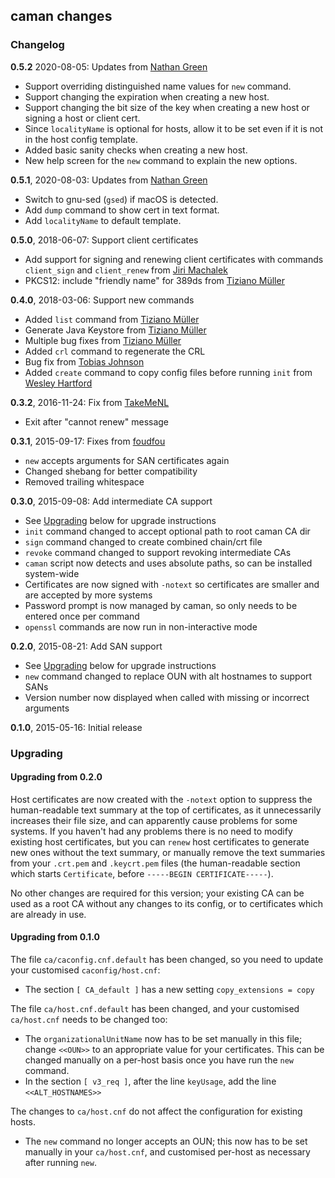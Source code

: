 ## caman changes

### Changelog

**0.5.2** 2020-08-05: Updates from [Nathan Green](https://github.com/nathansgreen)
* Support overriding distinguished name values for ``new`` command.
* Support changing the expiration when creating a new host.
* Support changing the bit size of the key when creating a new host or signing
 a host or client cert.
* Since ``localityName`` is optional for hosts, allow it to be set even if it
 is not in the host config template.
* Added basic sanity checks when creating a new host.
* New help screen for the ``new`` command to explain the new options.

**0.5.1**, 2020-08-03: Updates from [Nathan Green](https://github.com/nathansgreen)
* Switch to gnu-sed (``gsed``) if macOS is detected.
* Add ``dump`` command to show cert in text format.
* Add ``localityName`` to default template.

**0.5.0**, 2018-06-07: Support client certificates
* Add support for signing and renewing client certificates with commands
 ``client_sign`` and ``client_renew`` from
 [Jiri Machalek](https://github.com/machalekj)
* PKCS12: include "friendly name" for 389ds from
 [Tiziano Müller](https://github.com/dev-zero)

**0.4.0**, 2018-03-06: Support new commands
* Added ``list`` command from [Tiziano Müller](https://github.com/dev-zero)
* Generate Java Keystore from [Tiziano Müller](https://github.com/dev-zero)
* Multiple bug fixes from [Tiziano Müller](https://github.com/dev-zero)
* Added ``crl`` command to regenerate the CRL
* Bug fix from [Tobias Johnson](https://github.com/irontoby)
* Added ``create`` command to copy config files before running ``init``
 from  [Wesley Hartford](https://github.com/wfhartford)

**0.3.2**, 2016-11-24: Fix from [TakeMeNL](https://github.com/TakeMeNL)
* Exit after "cannot renew" message

**0.3.1**, 2015-09-17: Fixes from [foudfou](https://github.com/foudfou)
* ``new`` accepts arguments for SAN certificates again
* Changed shebang for better compatibility
* Removed trailing whitespace

**0.3.0**, 2015-09-08: Add intermediate CA support
* See [Upgrading](#upgrading) below for upgrade instructions
* ``init`` command changed to accept optional path to root caman CA dir
* ``sign`` command changed to create combined chain/crt file
* ``revoke`` command changed to support revoking intermediate CAs
* ``caman`` script now detects and uses absolute paths, so can be installed
  system-wide
* Certificates are now signed with ``-notext`` so certificates are smaller and
  are accepted by more systems
* Password prompt is now managed by caman, so only needs to be entered once per
  command
* ``openssl`` commands are now run in non-interactive mode

**0.2.0**, 2015-08-21: Add SAN support
* See [Upgrading](#upgrading) below for upgrade instructions
* ``new`` command changed to replace OUN with alt hostnames to support SANs
* Version number now displayed when called with missing or incorrect arguments

**0.1.0**, 2015-05-16: Initial release


<a name="upgrading"></a>
### Upgrading

#### Upgrading from 0.2.0

Host certificates are now created with the ``-notext`` option to suppress the
human-readable text summary at the top of certificates, as it unnecessarily
increases their file size, and can apparently cause problems for some systems.
If you haven't had any problems there is no need to modify existing host
certificates, but you can ``renew`` host certificates to generate new ones
without the text summary, or manually remove the text summaries from your
``.crt.pem`` and ``.keycrt.pem`` files (the human-readable section which
starts ``Certificate``, before ``-----BEGIN CERTIFICATE-----``).

No other changes are required for this version; your existing CA can be used as
a root CA without any changes to its config, or to certificates which are
already in use.


#### Upgrading from 0.1.0

The file ``ca/caconfig.cnf.default`` has been changed, so you need to update
your customised ``caconfig/host.cnf``:
* The section ``[ CA_default ]`` has a new setting ``copy_extensions = copy``


The file ``ca/host.cnf.default`` has been changed, and your customised
``ca/host.cnf`` needs to be changed too:
* The ``organizationalUnitName`` now has to be set manually in this file;
  change ``<<OUN>>`` to an appropriate value for your certificates. This can
  be changed manually on a per-host basis once you have run the ``new`` command.
* In the section ``[ v3_req ]``, after the line ``keyUsage``, add the line
  ``<<ALT_HOSTNAMES>>``

The changes to ``ca/host.cnf`` do not affect the configuration for existing
hosts.

* The ``new`` command no longer accepts an OUN; this now has to be set manually
  in your ``ca/host.cnf``, and customised per-host as necessary after running
  ``new``.
